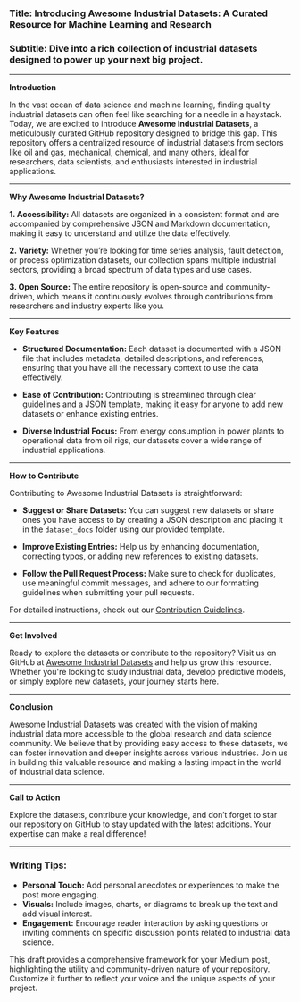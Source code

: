 

### **Title: Introducing Awesome Industrial Datasets: A Curated Resource for Machine Learning and Research**

### **Subtitle: Dive into a rich collection of industrial datasets designed to power up your next big project.**

---

**Introduction**

In the vast ocean of data science and machine learning, finding quality industrial datasets can often feel like searching for a needle in a haystack. Today, we are excited to introduce **Awesome Industrial Datasets**, a meticulously curated GitHub repository designed to bridge this gap. This repository offers a centralized resource of industrial datasets from sectors like oil and gas, mechanical, chemical, and many others, ideal for researchers, data scientists, and enthusiasts interested in industrial applications.

---

**Why Awesome Industrial Datasets?**

**1. Accessibility:** All datasets are organized in a consistent format and are accompanied by comprehensive JSON and Markdown documentation, making it easy to understand and utilize the data effectively.

**2. Variety:** Whether you’re looking for time series analysis, fault detection, or process optimization datasets, our collection spans multiple industrial sectors, providing a broad spectrum of data types and use cases.

**3. Open Source:** The entire repository is open-source and community-driven, which means it continuously evolves through contributions from researchers and industry experts like you.

---

**Key Features**

- **Structured Documentation:** Each dataset is documented with a JSON file that includes metadata, detailed descriptions, and references, ensuring that you have all the necessary context to use the data effectively.
  
- **Ease of Contribution:** Contributing is streamlined through clear guidelines and a JSON template, making it easy for anyone to add new datasets or enhance existing entries.

- **Diverse Industrial Focus:** From energy consumption in power plants to operational data from oil rigs, our datasets cover a wide range of industrial applications.

---

**How to Contribute**

Contributing to Awesome Industrial Datasets is straightforward:

- **Suggest or Share Datasets:** You can suggest new datasets or share ones you have access to by creating a JSON description and placing it in the `dataset_docs` folder using our provided template.
  
- **Improve Existing Entries:** Help us by enhancing documentation, correcting typos, or adding new references to existing datasets.

- **Follow the Pull Request Process:** Make sure to check for duplicates, use meaningful commit messages, and adhere to our formatting guidelines when submitting your pull requests.

For detailed instructions, check out our [Contribution Guidelines](https://github.com/YourGitHubUsername/awesome-industrial-datasets/blob/master/CONTRIBUTING.md).

---

**Get Involved**

Ready to explore the datasets or contribute to the repository? Visit us on GitHub at [Awesome Industrial Datasets](https://github.com/YourGitHubUsername/awesome-industrial-datasets) and help us grow this resource. Whether you're looking to study industrial data, develop predictive models, or simply explore new datasets, your journey starts here.

---

**Conclusion**

Awesome Industrial Datasets was created with the vision of making industrial data more accessible to the global research and data science community. We believe that by providing easy access to these datasets, we can foster innovation and deeper insights across various industries. Join us in building this valuable resource and making a lasting impact in the world of industrial data science.

---

**Call to Action**

Explore the datasets, contribute your knowledge, and don’t forget to star our repository on GitHub to stay updated with the latest additions. Your expertise can make a real difference!

---

### **Writing Tips:**
- **Personal Touch:** Add personal anecdotes or experiences to make the post more engaging.
- **Visuals:** Include images, charts, or diagrams to break up the text and add visual interest.
- **Engagement:** Encourage reader interaction by asking questions or inviting comments on specific discussion points related to industrial data science.

This draft provides a comprehensive framework for your Medium post, highlighting the utility and community-driven nature of your repository. Customize it further to reflect your voice and the unique aspects of your project.